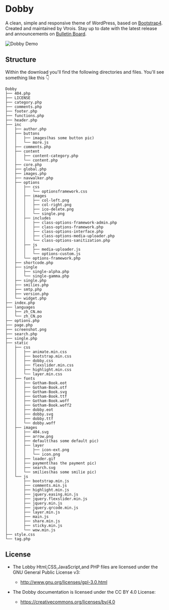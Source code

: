 # Dobby

A clean, simple and responsive theme of WordPress, based on [Bootstrap4](https://github.com/twbs/bootstrap). Created and maintained by Vtrois. Stay up to date with the latest release and announcements on [Bulletin Board](https://github.com/Vtrois/Dobby/issues). 

![Dobby Demo](https://s1.ax1x.com/2018/02/22/9U8asP.jpg)

## Structure
Within the download you'll find the following directories and files. You'll see something like this :point_down:

```
Dobby
├── 404.php
├── LICENSE
├── category.php
├── comments.php
├── footer.php
├── functions.php
├── header.php
├── inc
│   ├── author.php
│   ├── buttons
│   │   ├── images(has some button pic)
│   │   └── more.js
│   ├── comments.php
│   ├── content
│   │   ├── content-category.php
│   │   └── content.php
│   ├── core.php
│   ├── global.php
│   ├── images.php
│   ├── navwalker.php
│   ├── options
│   │   ├── css
│   │   │   └── optionsframework.css
│   │   ├── images
│   │   │   ├── col-left.png
│   │   │   ├── col-right.png
│   │   │   ├── ico-delete.png
│   │   │   └── single.png
│   │   ├── includes
│   │   │   ├── class-options-framework-admin.php
│   │   │   ├── class-options-framework.php
│   │   │   ├── class-options-interface.php
│   │   │   ├── class-options-media-uploader.php
│   │   │   └── class-options-sanitization.php
│   │   ├── js
│   │   │   ├── media-uploader.js
│   │   │   └── options-custom.js
│   │   └── options-framework.php
│   ├── shortcode.php
│   ├── single
│   │   ├── single-alpha.php
│   │   └── single-gamma.php
│   ├── single.php
│   ├── smilies.php
│   ├── smtp.php
│   ├── version.php
│   └── widget.php
├── index.php
├── languages
│   ├── zh_CN.mo
│   └── zh_CN.po
├── options.php
├── page.php
├── screenshot.png
├── search.php
├── single.php
├── static
│   ├── css
│   │   ├── animate.min.css
│   │   ├── bootstrap.min.css
│   │   ├── dobby.css
│   │   ├── flexslider.min.css
│   │   ├── highlight.min.css
│   │   └── layer.min.css
│   ├── fonts
│   │   ├── Gotham-Book.eot
│   │   ├── Gotham-Book.otf
│   │   ├── Gotham-Book.svg
│   │   ├── Gotham-Book.ttf
│   │   ├── Gotham-Book.woff
│   │   ├── Gotham-Book.woff2
│   │   ├── dobby.eot
│   │   ├── dobby.svg
│   │   ├── dobby.ttf
│   │   └── dobby.woff
│   ├── images
│   │   ├── 404.svg
│   │   ├── arrow.png
│   │   ├── default(has some default pic)
│   │   ├── layer
│   │   │   ├── icon-ext.png
│   │   │   └── icon.png
│   │   ├── loader.gif
│   │   ├── payment(has the payment pic)
│   │   ├── search.svg
│   │   └── smilies(has some smilie pic)
│   └── js
│       ├── bootstrap.min.js
│       ├── comments.min.js
│       ├── highlight.min.js
│       ├── jquery.easing.min.js
│       ├── jquery.flexslider.min.js
│       ├── jquery.min.js
│       ├── jquery.qrcode.min.js
│       ├── layer.min.js
│       ├── main.js
│       ├── share.min.js
│       ├── sticky.min.js
│       └── wow.min.js
├── style.css
└── tag.php
```

## License

- The Lobby Html,CSS,JavaScript,and PHP files are licensed under the GNU General Public License v3:
  - http://www.gnu.org/licenses/gpl-3.0.html

- The Dobby documentation is licensed under the CC BY 4.0 License:
  - https://creativecommons.org/licenses/by/4.0